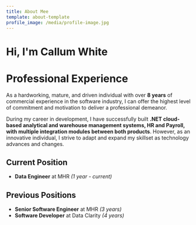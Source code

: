 ```yaml
---
title: About Mee
template: about-template
profile_image: /media/profile-image.jpg
---
```


# Hi, I'm Callum White

# Professional Experience

As a hardworking, mature, and driven individual with over **8 years** of commercial experience in the software industry, I can offer the highest level of commitment and motivation to deliver a professional demeanor.

During my career in development, I have successfully built **.NET cloud-based analytical and warehouse management systems, HR and Payroll, with multiple integration modules between both products**. However, as an innovative individual, I strive to adapt and expand my skillset as technology advances and changes.

## Current Position

- **Data Engineer** at MHR _(1 year - current)_

## Previous Positions

- **Senior Software Engineer** at MHR _(3 years)_
- **Software Developer** at Data Clarity _(4 years)_

